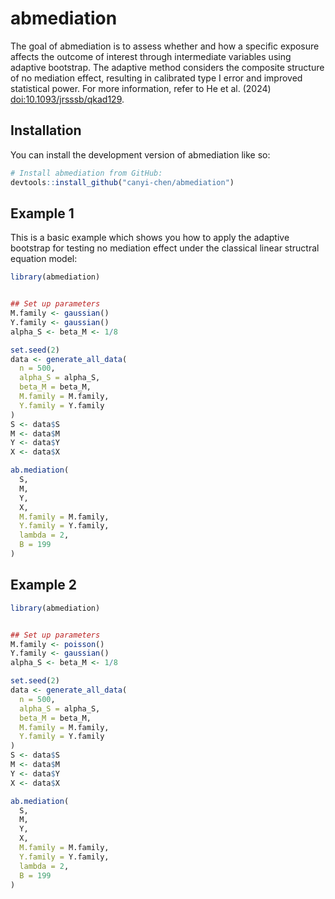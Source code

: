 
# abmediation

<!-- badges: start -->
<!-- badges: end -->

The goal of abmediation is to assess whether and how a specific exposure affects the outcome of interest through intermediate variables using adaptive bootstrap. The adaptive method considers the composite structure of no mediation effect, resulting in calibrated type I error and improved statistical power. For more information, refer to He et al. (2024) <doi:10.1093/jrsssb/qkad129>.

## Installation

You can install the development version of abmediation like so:

``` r
# Install abmediation from GitHub:
devtools::install_github("canyi-chen/abmediation")
```

## Example 1

This is a basic example which shows you how to apply the adaptive bootstrap for testing no mediation effect under the classical linear structral equation model:

``` r
library(abmediation)


## Set up parameters
M.family <- gaussian()
Y.family <- gaussian()
alpha_S <- beta_M <- 1/8

set.seed(2)
data <- generate_all_data(
  n = 500,
  alpha_S = alpha_S,
  beta_M = beta_M,
  M.family = M.family,
  Y.family = Y.family
)
S <- data$S
M <- data$M
Y <- data$Y
X <- data$X

ab.mediation(
  S,
  M,
  Y,
  X,
  M.family = M.family,
  Y.family = Y.family,
  lambda = 2,
  B = 199
)
```


## Example 2

``` r
library(abmediation)


## Set up parameters
M.family <- poisson()
Y.family <- gaussian()
alpha_S <- beta_M <- 1/8

set.seed(2)
data <- generate_all_data(
  n = 500,
  alpha_S = alpha_S,
  beta_M = beta_M,
  M.family = M.family,
  Y.family = Y.family
)
S <- data$S
M <- data$M
Y <- data$Y
X <- data$X

ab.mediation(
  S,
  M,
  Y,
  X,
  M.family = M.family,
  Y.family = Y.family,
  lambda = 2,
  B = 199
)
```
